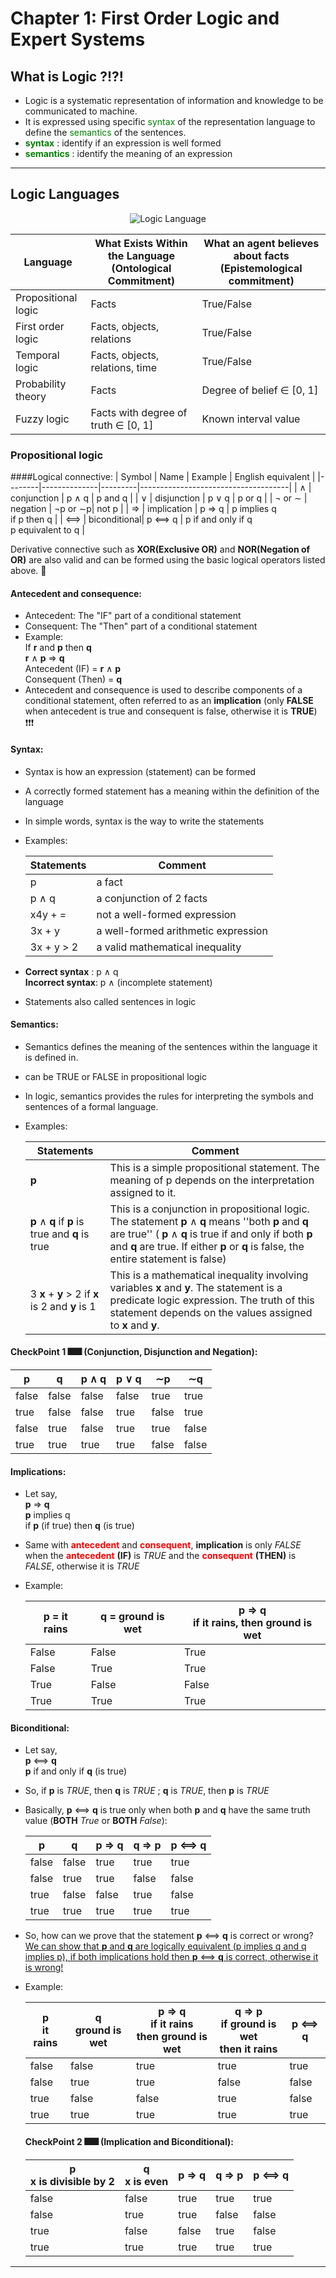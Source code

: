 # Chapter 1: First Order Logic and Expert Systems

## What is Logic ?!?!

+ Logic is a systematic representation of information and knowledge to be communicated to machine.
+ It is expressed using specific <span style="color:green;">syntax</span> of the representation language to define the <span style="color:green;">semantics</span> of the sentences.
+ __<span style="color:green;">syntax</span>__ : identify if an expression is well formed
+ __<span style="color:green;">semantics</span>__ : identify the meaning of an expression

------------------------------------------------------------------------------------------------------------------------------------------------------------------------------------------------

## Logic Languages 
<div align="center">
  <img src="https://github.com/JoshuaOhYQ/etc2073/blob/66ede6480a5ce33042dff7d743daafd6379a4d4d/LogicLanguage.png?raw=true" alt="Logic Language">
</div>


| Language            | What Exists Within the Language (Ontological Commitment) | What an agent believes about facts (Epistemological commitment) |
|---------------------|---------------------------------|----------------------------|
| Propositional logic | Facts                           | True/False                 |
| First order logic   | Facts, objects, relations       | True/False                 |
| Temporal logic      | Facts, objects, relations, time| True/False                 |
| Probability theory  | Facts                           | Degree of belief ∈ [0, 1]  |
| Fuzzy logic         | Facts with degree of truth ∈ [0, 1] | Known interval value       |


### Propositional logic

####Logical connective:
| Symbol | Name         | Example | English equivalent                  |
|--------|--------------|---------|-------------------------------------|
| ∧      | conjunction  | p ∧ q   | p and q                             |
| ∨      | disjunction  | p ∨ q   | p or q                              |
| ¬ or ∼ | negation     | ¬p or ∼p| not p                               |
| ⇒      | implication  | p ⇒ q   | p implies q<br>if p then q          |
| ⟺      | biconditional| p ⟺ q   | p if and only if q<br>p equivalent to q |  

Derivative connective such as __XOR(Exclusive OR)__ and __NOR(Negation of OR)__ are also valid and can be formed using the basic logical operators listed above. 🙂

#### Antecedent and consequence:
+ Antecedent: The "IF" part of a conditional statement
+ Consequent: The "Then" part of a conditional statement
+ Example:<br>If __r__ and __p__ then __q__<br>__r__ ∧ __p__ ⇒ __q__<br>Antecedent (IF) = __r__ ∧ __p__<br>Consequent (Then) = __q__
+ Antecedent and consequence is used to describe components of a conditional statement, often referred to as an __implication__ (only __FALSE__ when antecedent is true and consequent is false, otherwise it is __TRUE__) ❗❗❗
  
#### Syntax:
+ Syntax is how an expression (statement) can be formed
+ A correctly formed statement has a meaning within the definition of the language
+ In simple words, syntax is the way to write the statements
+ Examples:<br>

  | Statements | Comment  |   
  |------------|----------|
  | p   | a fact  | 
  | p ∧ q  | a conjunction of 2 facts |
  | x4y + =  | not a well-formed expression |
  | 3x + y  | a well-formed arithmetic expression |
  | 3x + y > 2  | a valid mathematical inequality |
  
+ __Correct syntax__ : p ∧ q<br>__Incorrect syntax__: p ∧ (incomplete statement)
+ Statements also called sentences in logic
  
#### Semantics:
+ Semantics defines the meaning of the sentences within the language it is defined in.
+ can be TRUE or FALSE in propositional logic
+ In logic, semantics provides the rules for interpreting the symbols and sentences of a formal language.
+ Examples:<br>

  | Statements | Comment  |   
  |------------|----------|
  | __p__   | This is a simple propositional statement. The meaning of p depends on the interpretation assigned to it.  | 
  | __p__ ∧ __q__ if __p__ is true and __q__ is true  | This is a conjunction in propositional logic. The statement __p__ ∧ __q__ means ''both __p__ and __q__ are true'' ( __p__ ∧ __q__  is true if and only if both __p__ and __q__ are true. If either __p__ or __q__ is false, the entire statement is false) |
  |3 __x__ + __y__ > 2 if __x__ is 2 and __y__ is 1| This is a mathematical inequality involving variables __x__ and __y__. The statement is a predicate logic expression. The truth of this statement depends on the values assigned to __x__ and __y__.  |

#### CheckPoint 1 🎆🎆 (Conjunction, Disjunction and Negation):
  | p     | q     | p ∧ q | p ∨ q | ∼p   | ∼q   |
 |-------|-------|-------|-------|------|------|
 | false | false | false | false | true | true |
 | true  | false | false | true  | false| true |
 | false | true  | false | true  | true | false|
  | true  | true  | true  | true  | false| false|

#### Implications:
+ Let say, <br> __p__ ⇒ __q__<br> __p__ implies q<br> if __p__ (if true) then __q__ (is true)
+ Same with __<span style="color:red;">antecedent</span>__ and __<span style="color:red;">consequent</span>__, __implication__ is only _FALSE_ when the __<span style="color:red;">antecedent</span>__ __(IF)__ is _TRUE_ and the __<span style="color:red;">consequent</span>__ __(THEN)__ is _FALSE_, otherwise it is _TRUE_
+ Example:<br>

  | __p__ = it rains    | __q__ = ground is wet | __p__ ⇒ __q__ <br>if it rains, then ground is wet|
  |-------|-------------|-------|
  | False | False       | True  |
  | False | True        | True  |
  | True  | False       | False |
  | True  | True        | True  |

#### Biconditional:
+ Let say, <br> __p__ ⟺ __q__<br> __p__ if and only if __q__ (is true)
+ So, if __p__ is _TRUE_, then __q__ is _TRUE_ ; __q__ is _TRUE_, then __p__ is _TRUE_
+ Basically, __p__ ⟺ __q__ is true only when both __p__ and __q__ have the same truth value (__BOTH__ _True_ or __BOTH__ _False_):<br>

    | __p__ | __q__ | __p__ ⇒ __q__  | __q__ ⇒ __p__   | __p__ ⟺ __q__    |
  |-----------|---------------|-------------------|-------------------|-------------------|
  | false     | false         | true              | true              |true               |
  | false     | true          | true              | false             |false               |
  | true      | false         | false             | true              |false              |
  | true      | true          | true              | true              |true                |

+ So, how can we prove that the statement __p__ ⟺ __q__ is correct or wrong?<br>
  <u>We can show that __p__ and __q__ are logically equivalent (p implies q and q implies p), if both implications hold then __p__ ⟺ __q__ is correct, otherwise it is wrong!</u>
+ Example:<br>

  | __p__ <br> it rains         | __q__ <br> ground is wet             | __p__ ⇒ __q__ <br> if it rains<br> then ground is wet            | __q__ ⇒ __p__ <br> if ground is wet<br> then it rains            | __p__ ⟺ __q__    |
  |-----------|---------------|-------------------|-------------------|-------------------|
  | false     | false         | true              | true              |true               |
  | false     | true          | true              | false             |false               |
  | true      | false         | false             | true              |false              |
  | true      | true          | true              | true              |true                |

  #### CheckPoint 2 🎆🎆 (Implication and Biconditional):

  | __p__ <br> x is divisible by 2      | __q__ <br> x is even             | __p__ ⇒ __q__  | __q__ ⇒ __p__   | __p__ ⟺ __q__    |
  |-----------|---------------|-------------------|-------------------|-------------------|
  | false     | false         | true              | true              |true               |
  | false     | true          | true              | false             |false               |
  | true      | false         | false             | true              |false              |
  | true      | true          | true              | true              |true                |


  






   

------------------------------------------------------------------------------------------------------------------------------------------------------------------------------------------------



